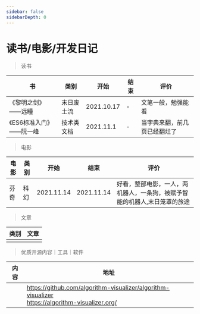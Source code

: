 ```yaml
---
sidebar: false
sidebarDepth: 0
---
```

# 读书/电影/开发日记

> 读书

| 书                         | 类别       | 开始       | 结束 | 评价                             |
| -------------------------- | ---------- | ---------- | ---- | -------------------------------- |
| 《黎明之剑》       ——远瞳  | 末日废土流 | 2021.10.17 | -    | 文笔一般，勉强能看               |
| 《ES6标准入门》   ——阮一峰 | 技术类文档 | 2021.11.1  | -    | 当字典来翻，前几页已经翻烂了 |

<!--*看网络小说是小时候培养出来的“恶习”，明知道这些小说没啥营养，但就是忍不了要去看*-->

> 电影

| 电影 | 类别 | 开始       | 结束       | 评价                                                         |
| ---- | ---- | ---------- | ---------- | ------------------------------------------------------------ |
| 芬奇 | 科幻 | 2021.11.14 | 2021.11.14 | 好看，整部电影，一人，两机器人，一条狗，<!---*人很聪明,最后死了，*-->被赋予智能的机器人,末日笼罩的旅途 |

> 文章

| 类别 | 文章 |
| ---- | ---- |
|      |      |

> 优质开源内容｜工具｜软件

| 内容 | 地址                                                         |
| ---- | ------------------------------------------------------------ |
|      | https://github.com/algorithm-visualizer/algorithm-visualizer<br>https://algorithm-visualizer.org/ |

